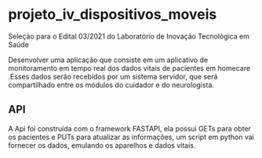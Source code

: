 # projeto_iv_dispositivos_moveis

Seleção para o Edital 03/2021 do Laboratório de Inovação Tecnológica em Saúde

Desenvolver uma aplicação que consiste em um aplicativo de monitoramento em tempo real dos dados vitais de pacientes em homecare​.Esses dados serão recebidos por um sistema servidor, que será compartilhado entre os módulos do cuidador e do neurologista.

## API

A Api foi construída com o framework FASTAPI, ela possui GETs para obter os pacientes e PUTs para atualizar as informações, um script em python
vai fornecer os dados, emulando os aparelhos e dados vitais. 